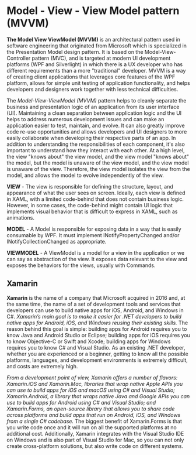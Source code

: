 # Model - View - View Model pattern (MVVM)

<b>The Model View ViewModel (MVVM)</b> is an architectural pattern used in software engineering that originated from Microsoft which is specialized in the Presentation Model design pattern. It is based on the Model-View-Controller pattern (MVC), and is targeted at modern UI development platforms (WPF and Silverlight) in which there is a UX developer who has different requirements than a more "traditional" developer. MVVM is a way of creating client applications that leverages core features of the WPF platform, allows for simple unit testing of application functionality, and helps developers and designers work together with less technical difficulties.

The <i>Model-View-ViewModel (MVVM)</i> pattern helps to cleanly separate the business and presentation logic of an application from its user interface (UI). Maintaining a clean separation between application logic and the UI helps to address numerous development issues and can make an application easier to test, maintain, and evolve. It can also greatly improve code re-use opportunities and allows developers and UI designers to more easily collaborate when developing their respective parts of an app.
In addition to understanding the responsibilities of each component, it's also important to understand how they interact with each other. At a high level, the view "knows about" the view model, and the view model "knows about" the model, but the model is unaware of the view model, and the view model is unaware of the view. Therefore, the view model isolates the view from the model, and allows the model to evolve independently of the view.

<b>VIEW</b> - The view is responsible for defining the structure, layout, and appearance of what the user sees on screen. Ideally, each view is defined in XAML, with a limited code-behind that does not contain business logic. However, in some cases, the code-behind might contain UI logic that implements visual behavior that is difficult to express in XAML, such as animations.

<b>MODEL</b> - A Model is responsible for exposing data in a way that is easily consumable by WPF. It must implement INotifyPropertyChanged and/or INotifyCollectionChanged as appropriate.

<b>VIEWMODEL</b> - A ViewModel is a model for a view in the application or we can say as abstraction of the view. It exposes data relevant to the view and exposes the behaviors for the views, usually with Commands.



<h2> Xamarin </h2>
<b>Xamarin</b> is the name of a company that Microsoft acquired in 2016 and, at the same time, the name of a set of development tools and services that developers can use to build native apps for iOS, Android, and Windows in C#. <i>Xamarin’s main goal is to make it easier for .NET developers to build native apps for Android, iOS, and Windows reusing their existing skills.</i> The reason behind this goal is simple: building apps for Android requires you to know Java and Android Studio or Eclipse; building apps for iOS requires you to know Objective-C or Swift and Xcode; building apps for Windows requires you to know C# and Visual Studio. As an existing .NET developer, whether you are experienced or a beginner, getting to know all the possible platforms, languages, and development environments is extremely difficult, and costs are extremely high. 

<i> From a development point of view, Xamarin offers a number of flavors: Xamarin.iOS and Xamarin.Mac, libraries that wrap native Apple APIs you can use to build apps for iOS and macOS using C# and Visual Studio; Xamarin.Android, a library that wraps native Java and Google APIs you can use to build apps for Android using C# and Visual Studio; and Xamarin.Forms, an open-source library that allows you to share code across platforms and build apps that run on Android, iOS, and Windows from a single C# codebase.</i> The biggest benefit of Xamarin.Forms is that you write code once and it will run on all the supported platforms at no additional cost. Additionally, Xamarin integrates with the Visual Studio IDE on Windows and is also part of Visual Studio for Mac, so you can not only create cross-platform solutions, but also write code on different systems.  
